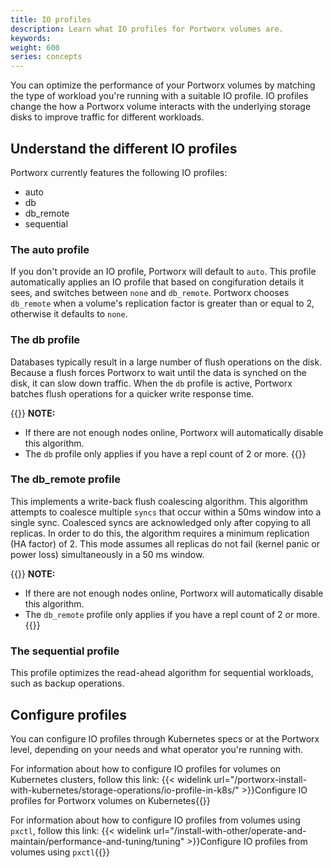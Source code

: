 ```yaml
---
title: IO profiles
description: Learn what IO profiles for Portworx volumes are.  
keywords: 
weight: 600
series: concepts
---
```


You can optimize the performance of your Portworx volumes by matching the type of workload you're running with a suitable IO profile. IO profiles change the how a Portworx volume interacts with the underlying storage disks to improve traffic for different workloads.

## Understand the different IO profiles

Portworx currently features the following IO profiles:

* auto
* db
* db_remote
* sequential


### The auto profile
If you don't provide an IO profile, Portworx will default to `auto`. This profile automatically applies an IO profile that based on congifuration details it sees, and switches between `none` and `db_remote`. Portworx chooses `db_remote` when a volume's replication factor is greater than or equal to 2, otherwise it defaults to `none`.

### The db profile
Databases typically result in a large number of flush operations on the disk. Because a flush forces Portworx to wait until the data is synched on the disk, it can slow down traffic. When the `db` profile is active, Portworx batches flush operations for a quicker write response time. 

{{<info>}}
**NOTE:** 

* If there are not enough nodes online, Portworx will automatically disable this algorithm.
* The `db` profile only applies if you have a repl count of 2 or more. 
{{</info>}}

### The db_remote profile

This implements a write-back flush coalescing algorithm. This algorithm attempts to coalesce multiple `syncs` that occur within a 50ms window into a single sync. Coalesced syncs are acknowledged only after copying to all replicas. In order to do this, the algorithm requires a minimum replication (HA factor) of 2. This mode assumes all replicas do not fail (kernel panic or power loss) simultaneously in a 50 ms window. 

{{<info>}}
**NOTE:**

* If there are not enough nodes online, Portworx will automatically disable this algorithm.
* The `db_remote` profile only applies if you have a repl count of 2 or more. 
{{</info>}}

### The sequential profile

This profile optimizes the read-ahead algorithm for sequential workloads, such as backup operations. 

## Configure profiles

You can configure IO profiles through Kubernetes specs or at the Portworx level, depending on your needs and what operator you're running with.

For information about how to configure IO profiles for volumes on Kubernetes clusters, follow this link:
{{< widelink url="/portworx-install-with-kubernetes/storage-operations/io-profile-in-k8s/" >}}Configure IO profiles for Portworx volumes on Kubernetes{{</widelink>}}

For information about how to configure IO profiles from volumes using `pxctl`, follow this link:
{{< widelink url="/install-with-other/operate-and-maintain/performance-and-tuning/tuning" >}}Configure IO profiles from volumes using <code>pxctl</code>{{</widelink>}}
